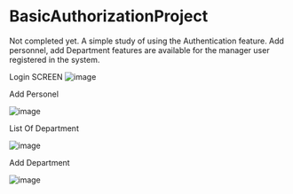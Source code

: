 # BasicAuthorizationProject
Not completed yet. A simple study of using the Authentication feature. Add personnel, add Department features are available for the manager user registered in the system.

Login SCREEN
![image](https://user-images.githubusercontent.com/104261402/210217073-66c3e30e-c479-4584-a772-960cdeceeb32.png)


Add Personel

![image](https://user-images.githubusercontent.com/104261402/210217117-4561c946-ca27-4af5-b356-3f0c95cfb1cd.png)


List Of Department

![image](https://user-images.githubusercontent.com/104261402/210217150-dd66e8d2-0386-4d3d-88ce-6fbe861acb1a.png)


Add Department 

![image](https://user-images.githubusercontent.com/104261402/210217168-c86a75d4-4947-4778-b81c-d8973d5ad025.png)
